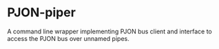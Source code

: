 # PJON-piper
A command line wrapper implementing PJON bus client and interface to access the PJON bus over unnamed pipes.
